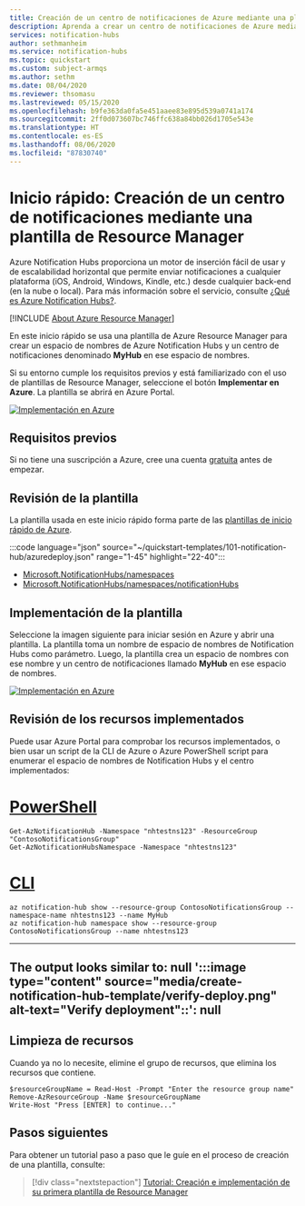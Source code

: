 ```yaml
---
title: Creación de un centro de notificaciones de Azure mediante una plantilla de Azure Resource Manager
description: Aprenda a crear un centro de notificaciones de Azure mediante una plantilla de Azure Resource Manager.
services: notification-hubs
author: sethmanheim
ms.service: notification-hubs
ms.topic: quickstart
ms.custom: subject-armqs
ms.author: sethm
ms.date: 08/04/2020
ms.reviewer: thsomasu
ms.lastreviewed: 05/15/2020
ms.openlocfilehash: b9fe363da0fa5e451aaee83e895d539a0741a174
ms.sourcegitcommit: 2ff0d073607bc746ffc638a84bb026d1705e543e
ms.translationtype: HT
ms.contentlocale: es-ES
ms.lasthandoff: 08/06/2020
ms.locfileid: "87830740"
---
```

# <a name="quickstart-create-a-notification-hub-using-an-arm-template"></a>Inicio rápido: Creación de un centro de notificaciones mediante una plantilla de Resource Manager

Azure Notification Hubs proporciona un motor de inserción fácil de usar y de escalabilidad horizontal que permite enviar notificaciones a cualquier plataforma (iOS, Android, Windows, Kindle, etc.) desde cualquier back-end (en la nube o local). Para más información sobre el servicio, consulte [¿Qué es Azure Notification Hubs?](notification-hubs-push-notification-overview.md).

[!INCLUDE [About Azure Resource Manager](../../includes/resource-manager-quickstart-introduction.md)]

En este inicio rápido se usa una plantilla de Azure Resource Manager para crear un espacio de nombres de Azure Notification Hubs y un centro de notificaciones denominado **MyHub** en ese espacio de nombres.

Si su entorno cumple los requisitos previos y está familiarizado con el uso de plantillas de Resource Manager, seleccione el botón **Implementar en Azure**. La plantilla se abrirá en Azure Portal.

[![Implementación en Azure](../media/template-deployments/deploy-to-azure.svg)](https://portal.azure.com/#create/Microsoft.Template/uri/https%3A%2F%2Fraw.githubusercontent.com%2FAzure%2Fazure-quickstart-templates%2Fmaster%2F101-notification-hub%2Fazuredeploy.json)

## <a name="prerequisites"></a>Requisitos previos

Si no tiene una suscripción a Azure, cree una cuenta [gratuita](https://azure.microsoft.com/free/) antes de empezar.

## <a name="review-the-template"></a>Revisión de la plantilla

La plantilla usada en este inicio rápido forma parte de las [plantillas de inicio rápido de Azure](https://azure.microsoft.com/resources/templates/101-notification-hub/).

:::code language="json" source="~/quickstart-templates/101-notification-hub/azuredeploy.json" range="1-45" highlight="22-40":::

* [Microsoft.NotificationHubs/namespaces](/azure/templates/microsoft.notificationhubs/namespaces)
* [Microsoft.NotificationHubs/namespaces/notificationHubs](/azure/templates/microsoft.notificationhubs/namespaces/notificationhubs)

## <a name="deploy-the-template"></a>Implementación de la plantilla

Seleccione la imagen siguiente para iniciar sesión en Azure y abrir una plantilla. La plantilla toma un nombre de espacio de nombres de Notification Hubs como parámetro. Luego, la plantilla crea un espacio de nombres con ese nombre y un centro de notificaciones llamado **MyHub** en ese espacio de nombres.

[![Implementación en Azure](../media/template-deployments/deploy-to-azure.svg)](https://portal.azure.com/#create/Microsoft.Template/uri/https%3A%2F%2Fraw.githubusercontent.com%2FAzure%2Fazure-quickstart-templates%2Fmaster%2F101-notification-hub%2Fazuredeploy.json)

## <a name="review-deployed-resources"></a>Revisión de los recursos implementados

Puede usar Azure Portal para comprobar los recursos implementados, o bien usar un script de la CLI de Azure o Azure PowerShell script para enumerar el espacio de nombres de Notification Hubs y el centro implementados:

# <a name="powershell"></a>[PowerShell](#tab/PowerShell)

```azurepowershell-interactive
Get-AzNotificationHub -Namespace "nhtestns123" -ResourceGroup "ContosoNotificationsGroup"
Get-AzNotificationHubsNamespace -Namespace "nhtestns123"
```

# <a name="cli"></a>[CLI](#tab/CLI)

```azurecli-interactive
az notification-hub show --resource-group ContosoNotificationsGroup --namespace-name nhtestns123 --name MyHub
az notification-hub namespace show --resource-group ContosoNotificationsGroup --name nhtestns123
```

---
The output looks similar to: null
':::image type="content" source="media/create-notification-hub-template/verify-deploy.png" alt-text="Verify deployment"::': null
---

## <a name="clean-up-resources"></a>Limpieza de recursos

Cuando ya no lo necesite, elimine el grupo de recursos, que elimina los recursos que contiene.

```azurepowershell-interactive
$resourceGroupName = Read-Host -Prompt "Enter the resource group name"
Remove-AzResourceGroup -Name $resourceGroupName
Write-Host "Press [ENTER] to continue..."
```

## <a name="next-steps"></a>Pasos siguientes

Para obtener un tutorial paso a paso que le guíe en el proceso de creación de una plantilla, consulte:

> [!div class="nextstepaction"]
> [Tutorial: Creación e implementación de su primera plantilla de Resource Manager](../azure-resource-manager/templates/template-tutorial-create-first-template.md)
